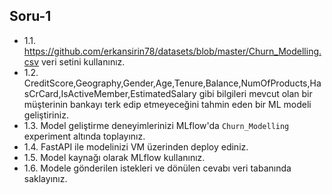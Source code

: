## Soru-1
- 1.1. https://github.com/erkansirin78/datasets/blob/master/Churn_Modelling.csv veri setini kullanınız.
- 1.2. CreditScore,Geography,Gender,Age,Tenure,Balance,NumOfProducts,HasCrCard,IsActiveMember,EstimatedSalary gibi bilgileri mevcut olan bir müşterinin bankayı terk edip etmeyeceğini tahmin eden bir ML modeli geliştiriniz.
- 1.3. Model geliştirme deneyimlerinizi MLflow'da `Churn_Modelling` experiment altında toplayınız.
- 1.4. FastAPI ile modelinizi VM üzerinden deploy ediniz.
- 1.5. Model kaynağı olarak MLflow kullanınız.
- 1.6. Modele gönderilen istekleri ve dönülen cevabı veri tabanında saklayınız.
